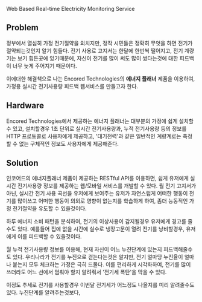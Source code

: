 Web Based Real-time Electricity Monitoring Service

Problem
--------
정부에서 열심히 가정 전기절약을 외치지만, 정작 시민들은 정확히 무엇을 하면
전기가 절약되는것인지 알기 힘들다. 전기 사용료 고지서는 한달에 한번씩 떨어지고,
전기 계량기는 보기 힘든곳에 있기때문에, 자신이 전기를 많이 써도 많이 썼다는것에
대한 피드백이 너무 늦게 주어지기 때문이다.

이에대한 해결책으로 나는 Encored Technologies의 **에너지 플래너** 제품을
이용하여, 가정용 실시간 전기사용량 피드백 웹서비스를 만들고자 한다.

Hardware
--------
Encored Technologies에서 제공하는 에너지 플래너는 대부분의 가정에 쉽게 설치할 수
있고, 설치할경우 1초 단위로 실시간 전기사용량과, 누적 전기사용량 등의 정보를
HTTP 프로토콜로 사용자에게 제공하고, '대기전력'과 같은 일반적인 계량계로는
측정할 수 없는 구체적인 정보도 사용자에게 제공해준다.

Solution
--------
인코어드의 에너지플래너 제품이 제공하는 RESTful API를 이용하면, 쉽게 유저에게
실시간 전기사용량 정보를 제공하는 웹/모바일 서비스를 개발할 수 있다. 월 전기
고지서가 아닌, 실시간 전기 사용 곡선을 유저에게 보여주는 유저가 자연스럽게
어떠한 행동이 전기를 많이쓰고 어떠한 행동이 의외로 영향이 없는지를 학습하게
하여, 좀더 능동적인 가정 전기절약을 유도할 수 있을것이다.

하루 에너지 소비 패턴을 분석하여, 전기의 이상사용이 감지될경우 유저에게 경고를
줄 수도 있다. 예를들어 집에 없을 시간에 실수로 냉장고문이 열려 전기를
낭비할경우, 유저에게 이를 피드백할 수 있을것이다.

월 누적 전기사용량 정보를 이용해, 현재 자신이 어느 누진단계에 있는지
피드백해줄수도 있다. 우리나라가 전기를 누진으로 걷는다는것은 알지만, 전기 얼마당
누진율이 얼마나 붙는지 모두 체크하는 가정은 극히 드물다. 이를 편리하게
시각화하여, 전기를 많이 쓰더라도 어느 선에서 멈춰야 할지 알려줘서 '전기세
폭탄'을 막을 수 있다.

이정도 추세로 전기를 사용할경우 이번달 전기세가 어느정도 나올지를 미리
알려줄수도 있다. 누진단계를 알려주는것보다,
